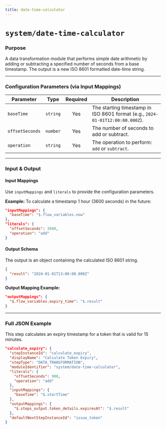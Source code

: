 ```yaml
---
title: date-time-calculator
---
```


# `system/date-time-calculator`

### Purpose

A data transformation module that performs simple date arithmetic by adding or subtracting a specified number of seconds from a base timestamp. The output is a new ISO 8601 formatted date-time string.

---

### Configuration Parameters (via Input Mappings)

| Parameter       | Type     | Required | Description                                                                                             |
| --------------- | -------- | :------: | ------------------------------------------------------------------------------------------------------- |
| `baseTime`      | `string` |   Yes    | The starting timestamp in ISO 8601 format (e.g., `2024-01-01T12:00:00.000Z`).                           |
| `offsetSeconds` | `number` |   Yes    | The number of seconds to add or subtract.                                                               |
| `operation`     | `string` |   Yes    | The operation to perform: `add` or `subtract`.                                                          |

---

### Input & Output

#### Input Mappings

Use `inputMappings` and `literals` to provide the configuration parameters.

**Example:**
To calculate a timestamp 1 hour (3600 seconds) in the future:
```json
"inputMappings": {
  "baseTime": "$.flow_variables.now"
},
"literals": {
  "offsetSeconds": 3600,
  "operation": "add"
}
```

#### Output Schema

The output is an object containing the calculated ISO 8601 string.
```json
{
  "result": "2024-01-01T13:00:00.000Z"
}
```

**Output Mapping Example:**
```json
"outputMappings": {
  "$.flow_variables.expiry_time": "$.result"
}
```

---

### Full JSON Example

This step calculates an expiry timestamp for a token that is valid for 15 minutes.

```json
"calculate_expiry": {
  "stepInstanceId": "calculate_expiry",
  "displayName": "Calculate Token Expiry",
  "stepType": "DATA_TRANSFORMATION",
  "moduleIdentifier": "system/date-time-calculator",
  "literals": {
    "offsetSeconds": 900,
    "operation": "add"
  },
  "inputMappings": {
    "baseTime": "$.startTime"
  },
  "outputMappings": {
    "$.steps_output.token_details.expiresAt": "$.result"
  },
  "defaultNextStepInstanceId": "issue_token"
}
```